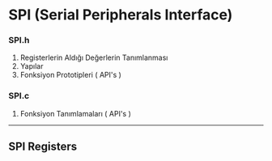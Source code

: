 # SPI (Serial Peripherals Interface)

### SPI.h
1. Registerlerin Aldığı Değerlerin Tanımlanması
2. Yapılar
3. Fonksiyon Prototipleri ( API's )       
### SPI.c
1. Fonksiyon Tanımlamaları ( API's )

---
## SPI Registers 